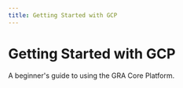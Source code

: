 ```yaml
---
title: Getting Started with GCP
---
```


# Getting Started with GCP

A beginner's guide to using the GRA Core Platform.
